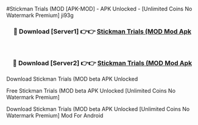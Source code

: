 #Stickman Trials (MOD [APK-MOD] - APK Unlocked - [Unlimited Coins No Watermark Premium] ji93g



<div align="center">

<h3>🔴 Download [Server1] 👉👉 <a href="https://momento.my/?title=Stickman_Trials_(MOD">Stickman Trials (MOD Mod Apk</a></h3><br>

<h3>🔴 Download [Server2] 👉👉 <a href="https://momento.my/?title=Stickman_Trials_(MOD">Stickman Trials (MOD Mod Apk</a></h3>
</div>



Download Stickman Trials (MOD beta APK Unlocked

Free Stickman Trials (MOD beta APK Unlocked [Unlimited Coins No Watermark Premium]

Download Stickman Trials (MOD beta APK Unlocked [Unlimited Coins No Watermark Premium] Mod For Android
